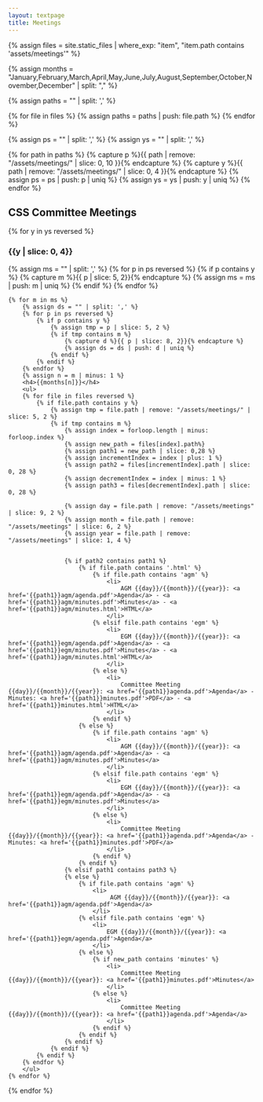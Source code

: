 ```yaml
---
layout: textpage
title: Meetings
---
```


<!-- PATH FORMAT:  assets/meetings/YYYY/MM/DD/agenda.pdf -->

{% assign files = site.static_files | where_exp: "item", "item.path contains 'assets/meetings'" %}


{% assign months = "January,February,March,April,May,June,July,August,September,October,November,December" | split: "," %}

{% assign paths = "" | split: ',' %}

{% for file in files %}
    {% assign paths = paths | push: file.path %}
{% endfor %}

{% assign ps = "" | split: ',' %}
{% assign ys = "" | split: ',' %}

{% for path in paths %}
    {% capture p %}{{ path | remove: "/assets/meetings/" | slice: 0, 10 }}{% endcapture %}
    {% capture y %}{{ path | remove: "/assets/meetings/" | slice: 0, 4 }}{% endcapture %}
    {% assign ps = ps | push: p | uniq %}
    {% assign ys = ys | push: y | uniq %}
{% endfor %}

<p>
<h2>CSS Committee Meetings</h2>
{% for y in ys reversed %}
    <h3>{{y | slice: 0, 4}}</h3>
    {% assign ms = "" | split: ',' %}
        {% for p in ps reversed %}
            {% if p contains y %}   
                {% capture m %}{{ p | slice: 5, 2}}{% endcapture %}
                {% assign ms = ms | push: m | uniq %}
            {% endif %}
        {% endfor %}

    {% for m in ms %}
        {% assign ds = "" | split: ',' %}
        {% for p in ps reversed %}
            {% if p contains y %}
                {% assign tmp = p | slice: 5, 2 %}
                {% if tmp contains m %}
                    {% capture d %}{{ p | slice: 8, 2}}{% endcapture %}
                    {% assign ds = ds | push: d | uniq %}
                {% endif %}
            {% endif %}
        {% endfor %}
        {% assign n = m | minus: 1 %}
        <h4>{{months[n]}}</h4>
        <ul>
        {% for file in files reversed %}
            {% if file.path contains y %}
                {% assign tmp = file.path | remove: "/assets/meetings/" | slice: 5, 2 %}
                {% if tmp contains m %}
                    {% assign index = forloop.length | minus: forloop.index %}
                    {% assign new_path = files[index].path%}
                    {% assign path1 = new_path | slice: 0,28 %}
                    {% assign incrementIndex = index | plus: 1 %}
                    {% assign path2 = files[incrementIndex].path | slice: 0, 28 %}
                    {% assign decrementIndex = index | minus: 1 %}
                    {% assign path3 = files[decrementIndex].path | slice: 0, 28 %}

                    {% assign day = file.path | remove: "/assets/meetings" | slice: 9, 2 %}
                    {% assign month = file.path | remove: "/assets/meetings" | slice: 6, 2 %}
                    {% assign year = file.path | remove: "/assets/meetings" | slice: 1, 4 %}


                    {% if path2 contains path1 %}
                        {% if file.path contains '.html' %}
                            {% if file.path contains 'agm' %}
                                <li>
                                    AGM {{day}}/{{month}}/{{year}}: <a href='{{path1}}agm/agenda.pdf'>Agenda</a> - <a href='{{path1}}agm/minutes.pdf'>Minutes</a> - <a href='{{path1}}agm/minutes.html'>HTML</a>
                                </li>
                            {% elsif file.path contains 'egm' %}
                                <li>
                                    EGM {{day}}/{{month}}/{{year}}: <a href='{{path1}}egm/agenda.pdf'>Agenda</a> - <a href='{{path1}}egm/minutes.pdf'>Minutes</a> - <a href='{{path1}}agm/minutes.html'>HTML</a>
                                </li>
                            {% else %}
                                <li>
                                    Committee Meeting {{day}}/{{month}}/{{year}}: <a href='{{path1}}agenda.pdf'>Agenda</a> - Minutes: <a href='{{path1}}minutes.pdf'>PDF</a> - <a href='{{path1}}minutes.html'>HTML</a>
                                </li>
                            {% endif %}
                        {% else %}
                            {% if file.path contains 'agm' %}
                                <li>
                                    AGM {{day}}/{{month}}/{{year}}: <a href='{{path1}}agm/agenda.pdf'>Agenda</a> - <a href='{{path1}}agm/minutes.pdf'>Minutes</a>
                                </li>
                            {% elsif file.path contains 'egm' %}
                                <li>
                                    EGM {{day}}/{{month}}/{{year}}: <a href='{{path1}}egm/agenda.pdf'>Agenda</a> - <a href='{{path1}}egm/minutes.pdf'>Minutes</a>
                                </li>
                            {% else %}
                                <li>
                                    Committee Meeting {{day}}/{{month}}/{{year}}: <a href='{{path1}}agenda.pdf'>Agenda</a> - Minutes: <a href='{{path1}}minutes.pdf'>PDF</a>
                                </li>
                            {% endif %}
                        {% endif %}
                    {% elsif path1 contains path3 %}
                    {% else %}
                        {% if file.path contains 'agm' %}
                            <li>
                                 AGM {{day}}/{{month}}/{{year}}: <a href='{{path1}}agm/agenda.pdf'>Agenda</a>
                            </li>
                        {% elsif file.path contains 'egm' %}
                            <li>
                                EGM {{day}}/{{month}}/{{year}}: <a href='{{path1}}egm/agenda.pdf'>Agenda</a>
                            </li>
                        {% else %}
                            {% if new_path contains 'minutes' %}
                                <li>
                                    Committee Meeting {{day}}/{{month}}/{{year}}: <a href='{{path1}}minutes.pdf'>Minutes</a>
                                </li>
                            {% else %}
                                <li>
                                    Committee Meeting {{day}}/{{month}}/{{year}}: <a href='{{path1}}agenda.pdf'>Agenda</a>
                                </li>
                            {% endif %}
                        {% endif %}
                    {% endif %}
                {% endif %}
            {% endif %}
        {% endfor %}
        </ul>     
    {% endfor %}
{% endfor %}
</p>
